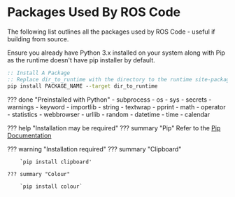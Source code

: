 # Packages Used By ROS Code

The following list outlines all the packages used by ROS Code - useful if building from source.

Ensure you already have Python 3.x installed on your system along with Pip as the runtime doesn't have pip installer by default.

```bat
:: Install A Package
:: Replace dir_to_runtime with the directory to the runtime site-packages folder - for example: C:\ROS-Code\runtime\win\Lib\site-packages
pip install PACKAGE_NAME --target dir_to_runtime
```

??? done "Preinstalled with Python"
    - subprocess
    - os
    - sys
    - secrets
    - warnings
    - keyword
    - importlib
    - string
    - textwrap
    - pprint
    - math
    - operator
    - statistics
    - webbrowser
    - urllib
    - random
    - datetime
    - time
    - calendar
    
??? help "Installation may be required"
    ??? summary "Pip"
        Refer to the [Pip Documentation](https://pip.pypa.io/en/stable/installing/)

??? warning "Installation required"
    ??? summary "Clipboard"
        
        `pip install clipboard'

    ??? summary "Colour"
        
        `pip install colour`
